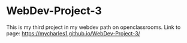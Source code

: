 # WebDev-Project-3
This is my third project in my webdev path on openclassrooms.
Link to page: https://mycharles1.github.io/WebDev-Project-3/
